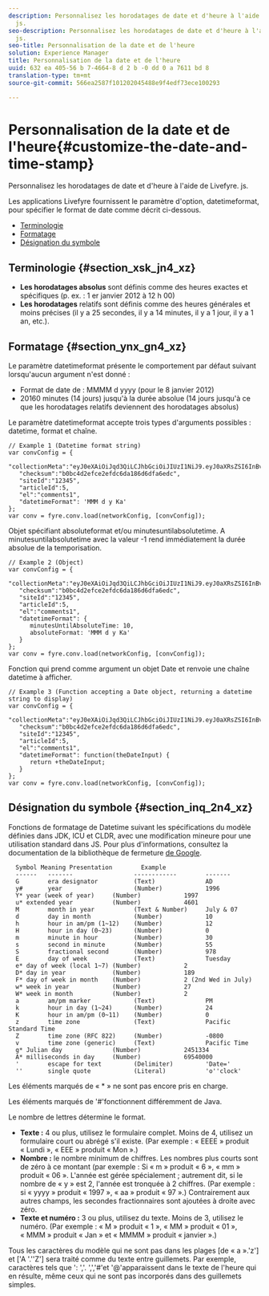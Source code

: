 ```yaml
---
description: Personnalisez les horodatages de date et d'heure à l'aide de Livefyre.
  js.
seo-description: Personnalisez les horodatages de date et d'heure à l'aide de Livefyre.
  js.
seo-title: Personnalisation de la date et de l'heure
solution: Experience Manager
title: Personnalisation de la date et de l'heure
uuid: 632 ea 405-56 b 7-4664-8 d 2 b -0 dd 0 a 7611 bd 8
translation-type: tm+mt
source-git-commit: 566ea2587f101202045488e9f4edf73ece100293

---
```



# Personnalisation de la date et de l'heure{#customize-the-date-and-time-stamp}

Personnalisez les horodatages de date et d'heure à l'aide de Livefyre. js.

Les applications Livefyre fournissent le paramètre d'option, datetimeformat, pour spécifier le format de date comme décrit ci-dessous.

* [Terminologie](#c_date_time_stamp/section_xsk_jn4_xz)
* [Formatage](#c_date_time_stamp/section_ynx_gn4_xz)
* [Désignation du symbole](#c_date_time_stamp/section_inq_2n4_xz)

## Terminologie {#section_xsk_jn4_xz}

* **Les horodatages absolus** sont définis comme des heures exactes et spécifiques (p. ex. : 1 er janvier 2012 à 12 h 00)
* **Les horodatages** relatifs sont définis comme des heures générales et moins précises (il y a 25 secondes, il y a 14 minutes, il y a 1 jour, il y a 1 an, etc.).

## Formatage {#section_ynx_gn4_xz}

Le paramètre datetimeformat présente le comportement par défaut suivant lorsqu'aucun argument n'est donné :

* Format de date de : MMMM d yyyy (pour le 8 janvier 2012)
* 20160 minutes (14 jours) jusqu'à la durée absolue (14 jours jusqu'à ce que les horodatages relatifs deviennent des horodatages absolus)

Le paramètre datetimeformat accepte trois types d'arguments possibles : datetime, format et chaîne.

```
// Example 1 (Datetime format string)  
var convConfig = { 
   "collectionMeta":"eyJ0eXAiOiJqd3QiLCJhbGciOiJIUzI1NiJ9.eyJ0aXRsZSI6InBvc3QgMiIsInVybCI6Imh0dHA6XC9cL29yYW5nZXNhcmVncmVhdC5jb21cL3VzZWExcDcwXzEyXC8_cD01IiwidGFncyI6IiIsImNoZWNrc3VtIjoiYjBiYzRkMmVmY2UyZWZkYzZkYTE4NmQ2ZGZhNmVkYzAiLCJhcnRpY2xlSWQiOjV9.XZJTJgwpiFZCQ6dv8vvl91sMbFSJndzZPTHhmtOaImo", 
   "checksum":"b0bc4d2efce2efdc6da186d6dfa6edc", 
   "siteId":"12345", 
   "articleId":5, 
   "el":"comments1", 
   "datetimeFormat": 'MMM d y Ka' 
}; 
var conv = fyre.conv.load(networkConfig, [convConfig]);
```

Objet spécifiant absoluteformat et/ou minutesuntilabsolutetime. A minutesuntilabsolutetime avec la valeur -1 rend immédiatement la durée absolue de la temporisation.

```
// Example 2 (Object)  
var convConfig = { 
   "collectionMeta":"eyJ0eXAiOiJqd3QiLCJhbGciOiJIUzI1NiJ9.eyJ0aXRsZSI6InBvc3QgMiIsInVybCI6Imh0dHA6XC9cL29yYW5nZXNhcmVncmVhdC5jb21cL3VzZWExcDcwXzEyXC8_cD01IiwidGFncyI6IiIsImNoZWNrc3VtIjoiYjBiYzRkMmVmY2UyZWZkYzZkYTE4NmQ2ZGZhNmVkYzAiLCJhcnRpY2xlSWQiOjV9.XZJTJgwpiFZCQ6dv8vvl91sMbFSJndzZPTHhmtOaImo", 
   "checksum":"b0bc4d2efce2efdc6da186d6dfa6edc", 
   "siteId":"12345", 
   "articleId":5, 
   "el":"comments1", 
   "datetimeFormat": { 
      minutesUntilAbsoluteTime: 10, 
      absoluteFormat: 'MMM d y Ka' 
   } 
};  
var conv = fyre.conv.load(networkConfig, [convConfig]);
```

Fonction qui prend comme argument un objet Date et renvoie une chaîne datetime à afficher.

```
// Example 3 (Function accepting a Date object, returning a datetime string to display) 
var convConfig = { 
   "collectionMeta":"eyJ0eXAiOiJqd3QiLCJhbGciOiJIUzI1NiJ9.eyJ0aXRsZSI6InBvc3QgMiIsInVybCI6Imh0dHA6XC9cL29yYW5nZXNhcmVncmVhdC5jb21cL3VzZWExcDcwXzEyXC8_cD01IiwidGFncyI6IiIsImNoZWNrc3VtIjoiYjBiYzRkMmVmY2UyZWZkYzZkYTE4NmQ2ZGZhNmVkYzAiLCJhcnRpY2xlSWQiOjV9.XZJTJgwpiFZCQ6dv8vvl91sMbFSJndzZPTHhmtOaImo", 
   "checksum":"b0bc4d2efce2efdc6da186d6dfa6edc", 
   "siteId":"12345", 
   "articleId":5, 
   "el":"comments1", 
   "datetimeFormat": function(theDateInput) { 
      return +theDateInput; 
   } 
};  
var conv = fyre.conv.load(networkConfig, [convConfig]);
```

## Désignation du symbole {#section_inq_2n4_xz}

Fonctions de formatage de Datetime suivant les spécifications du modèle définies dans JDK, ICU et CLDR, avec une modification mineure pour une utilisation standard dans JS. Pour plus d'informations, consultez la documentation de la bibliothèque de fermeture [de Google](https://developers.google.com/closure/library/docs/overview).

```
  Symbol Meaning Presentation        Example 
  ------   -------                 ------------        ------- 
  G        era designator          (Text)              AD 
  y#       year                    (Number)            1996 
  Y* year (week of year)     (Number)            1997 
  u* extended year           (Number)            4601 
  M        month in year           (Text & Number)     July & 07 
  d        day in month            (Number)            10 
  h        hour in am/pm (1~12)    (Number)            12 
  H        hour in day (0~23)      (Number)            0 
  m        minute in hour          (Number)            30 
  s        second in minute        (Number)            55 
  S        fractional second       (Number)            978 
  E        day of week             (Text)              Tuesday 
  e* day of week (local 1~7) (Number)            2 
  D* day in year             (Number)            189 
  F* day of week in month    (Number)            2 (2nd Wed in July) 
  w* week in year            (Number)            27 
  W* week in month           (Number)            2 
  a        am/pm marker            (Text)              PM 
  k        hour in day (1~24)      (Number)            24 
  K        hour in am/pm (0~11)    (Number)            0 
  z        time zone               (Text)              Pacific Standard Time 
  Z        time zone (RFC 822)     (Number)            -0800 
  v        time zone (generic)     (Text)              Pacific Time 
  g* Julian day              (Number)            2451334 
  A* milliseconds in day     (Number)            69540000 
  '        escape for text         (Delimiter)         'Date=' 
  ''       single quote            (Literal)           'o''clock'
```

Les éléments marqués de « * » ne sont pas encore pris en charge.

Les éléments marqués de '#'fonctionnent différemment de Java.

Le nombre de lettres détermine le format.

* **Texte :** 4 ou plus, utilisez le formulaire complet. Moins de 4, utilisez un formulaire court ou abrégé s'il existe. (Par exemple : « EEEE » produit « Lundi », « EEE » produit « Mon ».)
* **Nombre :** le nombre minimum de chiffres. Les nombres plus courts sont de zéro à ce montant (par exemple : Si « m » produit « 6 », « mm » produit « 06 ». L'année est gérée spécialement ; autrement dit, si le nombre de « y » est 2, l'année est tronquée à 2 chiffres. (Par exemple : si « yyyy » produit « 1997 », « aa » produit « 97 ».) Contrairement aux autres champs, les secondes fractionnaires sont ajoutées à droite avec zéro.
* **Texte et numéro :** 3 ou plus, utilisez du texte. Moins de 3, utilisez le numéro. (Par exemple : « M » produit « 1 », « MM » produit « 01 », « MMM » produit « Jan » et « MMMM » produit « janvier ».)

Tous les caractères du modèle qui ne sont pas dans les plages [de « a ».'z'] et ['A '.''Z'] sera traité comme du texte entre guillemets. Par exemple, caractères tels que ': ','. ',','#'et '@'apparaissent dans le texte de l'heure qui en résulte, même ceux qui ne sont pas incorporés dans des guillemets simples.
